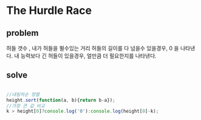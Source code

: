 # The Hurdle Race

## problem

허들 갯수 , 내가 허들을 뛸수있는 거리
허들의 길이를 다 넘을수 있을경우, 0 을 나타낸다.
내 능력보다 긴 허들이 있을경우, 얼만큼 더 필요한지를 나타낸다.


## solve

```javascript

//내림차순 정렬
height.sort(function(a, b){return b-a}); 
//가장 큰 값 비교
k > height[0]?console.log('0'):console.log(height[0]-k);

```